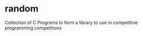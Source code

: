 # random

Collection of C Programs to form a library
to use in competitive programming competitions
